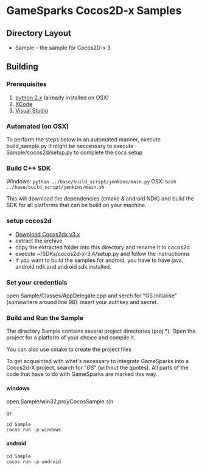 # GameSparks Cocos2D-x Samples

## Directory Layout
* Sample - the sample for Cocos2D-x 3

## Building

### Prerequisites
1. [python 2.x](https://www.python.org/downloads/) (already installed on OSX)
2. [XCode](https://developer.apple.com/xcode/downloads/)
3. [Visual Studio](http://www.visualstudio.com/downloads/download-visual-studio-vs.aspx)

### Automated (on OSX)

To perform the steps below in an automated manner, execute build_sample.py
It might be neccessary to execute Sample/cocos2d/setup.py to complete the cocs setup

### Build C++ SDK

Windows: ```python ../base/build_script/jenkins/main.py```
OSX: ```bash ../base/build_script/jenkins/main.sh```

This will download the dependencies (cmake & android NDK) and build the SDK for all platforms
that can be build on your machine.

### setup cocos2d

- [Download Cocos2dx v3.x](http://www.cocos2d-x.org/download)
- extract the archive
- copy the extracted folder into this directory and rename it to cocos2d
- execute ~/SDKs/cocos2d-x-3.4/setup.py and follow the instructionns
- If you want to build the samples for android, you have to have java, android ndk and android sdk installed.

### Set your credentials

open Sample/Classes/AppDelegate.cpp and serch for "GS.Initialise" (somewhere around line 98). insert your authkey and secret.

### Build and Run the Sample

The directory Sample contains several project directories (proj.*). Open the
project for a platform of your choice and compile it.

You can also use cmake to create the project files

To get acquainted with what's necessary to integrate GameSparks into a Cocos2d-X project,
search for "*GS*" (without the quotes). All parts of the code that have to do with GameSparks
are marked this way.

#### windows

open Sample/win32.proj/CocosSample.sln

or

```
cd Sample
cocos run -p windows
```

#### android

```
cd Sample
cocos run -p android
```
